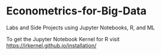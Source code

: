 # Econometrics-for-Big-Data
Labs and Side Projects using Jupyter Notebooks, R, and ML 


To get the Jupyter Notebook Kernel for R visit https://irkernel.github.io/installation/
